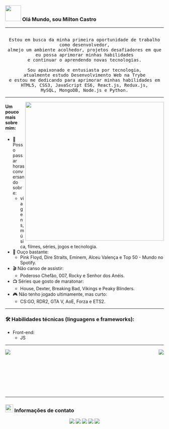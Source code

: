 ### <img src="https://bit.ly/hello-gif" width="50px"/> Olá Mundo, sou Milton Castro

---
<p align="center" >
  <samp>
  	<br>Estou em busca da minha primeira oportunidade de trabalho como desenvolvedor,
  	<br>almejo um ambiente acolhedor, projetos desafiadores em que eu possa aprimorar minhas habilidades
  	<br>e continuar o aprendendo novas tecnologias.
    <br>
  	<br>Sou apaixonado e entusiasta por tecnologia,
  	<br>atualmente estudo Desenvolvimento Web na Trybe
    <br>e estou me dedicando para aprimorar minhas habilidades em
  	<br>HTML5, CSS3, JavaScript ES6, React.js, Redux.js,
  	<br>MySQL, MongoDB, Node.js e Python.
  </samp>
</p>

---
<img align="right" src="https://i.pinimg.com/originals/e4/26/70/e426702edf874b181aced1e2fa5c6cde.gif" width="440px"/>

#### **Um pouco mais sobre mim:**

- 💬 Posso passar horas conversando sobre:
    - viagens, música, filmes, séries, jogos e tecnologia.
- 🎵 Ouço bastante:
    - Pink Floyd, Dire Straits, Eminem, Alceu Valença e Top 50 - Mundo no Spotify.
- 🎬 Não canso de assistir:
    - Poderoso Chefão, 007, Rocky e Senhor dos Anéis.
- 📺 Séries que gosto de maratonar:
    - House, Dexter, Breaking Bad, Vikings e Peaky Blinders.
- 🎮 Não tenho jogado ultimamente, mas curto:
    - CS:GO, RDR2, GTA V, AoE, Forza e ETS2.

---
### 🛠️ Habilidades técnicas (linguagens e frameworks):
- Front-end:
    - JS

---
<a href="https://github.com/castromilton07/trybe-blitz-challenge">
  <img align="left" src="https://github-readme-stats.vercel.app/api/pin/?username=castromilton07&repo=trybe-blitz-challenge&show_owner=1&theme=tokyonight" />
</a>
<a href="https://github.com/castromilton07">
  <img align="right" src="https://github-readme-stats.vercel.app/api?username=castromilton07&show_icons=true&theme=tokyonight" />
</a>
<br><br><br><br><br><br><br><br>

---
###  <img src="https://bit.ly/handshake-gif" height="25px"/> Informações de contato
<p align="center">
  <a href="https://bit.ly/miltoncastro-cv-4"><img src="https://img.shields.io/badge/-Currículo-3423A6?style=flat&logo=Google-Chrome&logoColor=white"/></a>
  <a href="https://www.linkedin.com/in/milton-castro/"><img src="https://img.shields.io/badge/-milton--castro-0077B5?style=flat&logo=Linkedin&logoColor=white"/></a>
  <a href="mailto:castro.milton07@gmail.com"><img src="https://img.shields.io/badge/-castro.milton07@gmail.com-D14836?style=flat&logo=Gmail&logoColor=white"/></a>
  <a href="http://be.net/milton-castro"><img src="https://img.shields.io/badge/-milton--castro-1769FF?style=flat&logo=Behance&logoColor=white"/></a>
  <a href="https://github.com/castromilton07"><img src="https://img.shields.io/badge/-castromilton07-1A1B27?style=flat&logo=Github&logoColor=white"/></a>
</p>

